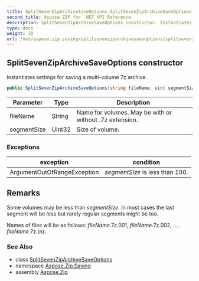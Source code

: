 ```yaml
---
title: SplitSevenZipArchiveSaveOptions.SplitSevenZipArchiveSaveOptions
second_title: Aspose.ZIP for .NET API Reference
description: SplitSevenZipArchiveSaveOptions constructor. Instantiates settings for saving a multivolume 7z archive
type: docs
weight: 10
url: /net/aspose.zip.saving/splitsevenziparchivesaveoptions/splitsevenziparchivesaveoptions/
---
```

## SplitSevenZipArchiveSaveOptions constructor

Instantiates settings for saving a multi-volume 7z archive.

```csharp
public SplitSevenZipArchiveSaveOptions(string fileName, uint segmentSize)
```

| Parameter | Type | Description |
| --- | --- | --- |
| fileName | String | Name for volumes. May be with or without .7z extension. |
| segmentSize | UInt32 | Size of volume. |

### Exceptions

| exception | condition |
| --- | --- |
| ArgumentOutOfRangeException | *segmentSize* is less than 100. |

## Remarks

Some volumes may be less than *segmentSize*. In most cases the last segment will be less but rarely regular segments might be too.

Names of files will be as follows: *fileName*.7z.001, *fileName*.7z.002, ..., *fileName*.7z.(n).

### See Also

* class [SplitSevenZipArchiveSaveOptions](../)
* namespace [Aspose.Zip.Saving](../../splitsevenziparchivesaveoptions/)
* assembly [Aspose.Zip](../../../)


